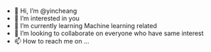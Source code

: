 - 👋 Hi, I’m @yincheang
- 👀 I’m interested in you
- 🌱 I’m currently learning Machine learning related
- 💞️ I’m looking to collaborate on everyone who have same interest
- 📫 How to reach me on ...

<!---
yincheang/yincheang is a ✨ special ✨ repository because its `README.md` (this file) appears on your GitHub profile.
You can click the Preview link to take a look at your changes.
--->
